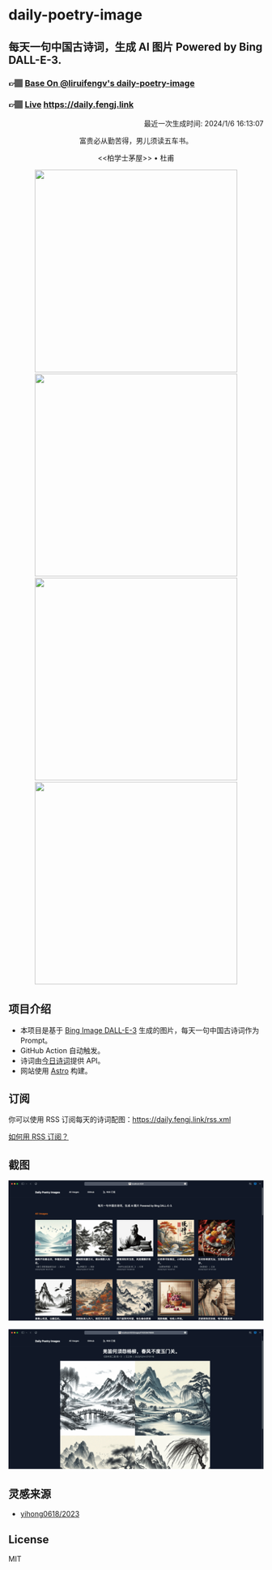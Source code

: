 
# daily-poetry-image

## 每天一句中国古诗词，生成 AI 图片 Powered by Bing DALL-E-3.

### 👉🏽 [Base On @liruifengv's daily-poetry-image](https://github.com/liruifengv/daily-poetry-image)

### 👉🏽 [Live](https://daily.fengj.link) https://daily.fengj.link

<p align="right">
  最近一次生成时间: 2024/1/6 16:13:07
</p>
<p align="center">
富贵必从勤苦得，男儿须读五车书。
</p>
<p align="center">
<<柏学士茅屋>> • 杜甫
</p>
<p align="center">
<img src="https://tse1.mm.bing.net/th/id/OIG.NYeRX4Y12xgaSfYhF1Tl" height="400" width="400" />
<img src="https://tse4.mm.bing.net/th/id/OIG.ziaUKx9ZfohjVUyZzwdu" height="400" width="400" />
<img src="https://tse2.mm.bing.net/th/id/OIG.muUv20HhTK.tMfk7RxS." height="400" width="400" />
<img src="https://tse1.mm.bing.net/th/id/OIG.uH_Xhs3OPSAqMC38t70U" height="400" width="400" />
</p>

## 项目介绍

-   本项目是基于 [Bing Image DALL-E-3](https://www.bing.com/images/create) 生成的图片，每天一句中国古诗词作为 Prompt。
-   GitHub Action 自动触发。
-   诗词由[今日诗词](https://www.jinrishici.com/)提供 API。
-   网站使用 [Astro](https://astro.build) 构建。

## 订阅

你可以使用 RSS 订阅每天的诗词配图：https://daily.fengj.link/rss.xml

[如何用 RSS 订阅？](https://zhuanlan.zhihu.com/p/55026716)

## 截图

![图片列表](./screenshots/Snipaste_2023-12-28_21-00-26.png)

![图片详情](./screenshots/Snipaste_2023-12-28_21-00-53.png)

## 灵感来源

-   [yihong0618/2023](https://github.com/yihong0618/2023)

## License

MIT
